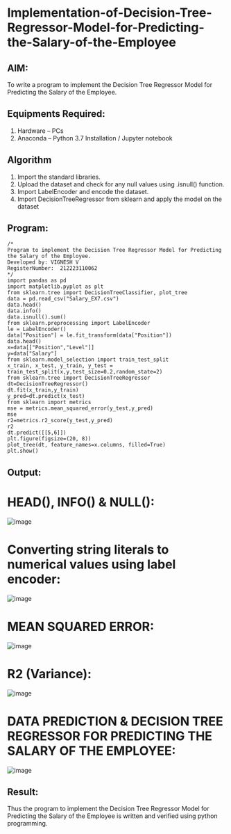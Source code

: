 # Implementation-of-Decision-Tree-Regressor-Model-for-Predicting-the-Salary-of-the-Employee

## AIM:
To write a program to implement the Decision Tree Regressor Model for Predicting the Salary of the Employee.

## Equipments Required:
1. Hardware – PCs
2. Anaconda – Python 3.7 Installation / Jupyter notebook

## Algorithm
1. Import the standard libraries.
2. Upload the dataset and check for any null values using .isnull() function. 
3. Import LabelEncoder and encode the dataset.
4. Import DecisionTreeRegressor from sklearn and apply the model on the dataset

## Program:
```
/*
Program to implement the Decision Tree Regressor Model for Predicting the Salary of the Employee.
Developed by: VIGNESH V
RegisterNumber:  212223110062
*/
import pandas as pd
import matplotlib.pyplot as plt
from sklearn.tree import DecisionTreeClassifier, plot_tree
data = pd.read_csv("Salary_EX7.csv")
data.head()
data.info()
data.isnull().sum()
from sklearn.preprocessing import LabelEncoder
le = LabelEncoder()
data["Position"] = le.fit_transform(data["Position"])
data.head()
x=data[["Position","Level"]]
y=data["Salary"]
from sklearn.model_selection import train_test_split
x_train, x_test, y_train, y_test = train_test_split(x,y,test_size=0.2,random_state=2)
from sklearn.tree import DecisionTreeRegressor
dt=DecisionTreeRegressor()
dt.fit(x_train,y_train)
y_pred=dt.predict(x_test)
from sklearn import metrics
mse = metrics.mean_squared_error(y_test,y_pred)
mse
r2=metrics.r2_score(y_test,y_pred)
r2
dt.predict([[5,6]])
plt.figure(figsize=(20, 8))
plot_tree(dt, feature_names=x.columns, filled=True)
plt.show()
```

## Output:
# HEAD(), INFO() & NULL():

![image](https://github.com/user-attachments/assets/c22cc8bc-d14f-4bd8-8c1c-d7d45307de29)
# Converting string literals to numerical values using label encoder:

![image](https://github.com/user-attachments/assets/41e7262e-92d6-4895-87ea-06d6f2c9eaa4)
# MEAN SQUARED ERROR:

![image](https://github.com/user-attachments/assets/fd0ab218-5d61-4bd5-b598-f616a324dc0d)
# R2 (Variance):

![image](https://github.com/user-attachments/assets/a9e550cf-1e3a-4293-8221-dc6e3b88d945)

# DATA PREDICTION & DECISION TREE REGRESSOR FOR PREDICTING THE SALARY OF THE EMPLOYEE:

![image](https://github.com/user-attachments/assets/da339180-8173-4a17-8333-9dfa012624a4)

## Result:
Thus the program to implement the Decision Tree Regressor Model for Predicting the Salary of the Employee is written and verified using python programming.
